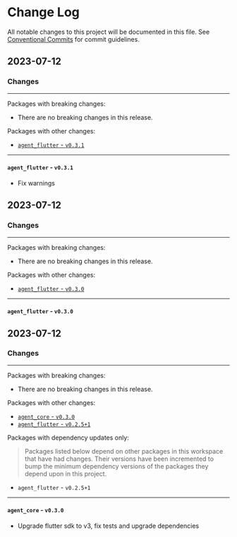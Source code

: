 # Change Log

All notable changes to this project will be documented in this file.
See [Conventional Commits](https://conventionalcommits.org) for commit guidelines.

## 2023-07-12

### Changes

---

Packages with breaking changes:

 - There are no breaking changes in this release.

Packages with other changes:

 - [`agent_flutter` - `v0.3.1`](#agent_flutter---v031)

---

#### `agent_flutter` - `v0.3.1`

 - Fix warnings


## 2023-07-12

### Changes

---

Packages with breaking changes:

 - There are no breaking changes in this release.

Packages with other changes:

 - [`agent_flutter` - `v0.3.0`](#agent_flutter---v030)

---

#### `agent_flutter` - `v0.3.0`


## 2023-07-12

### Changes

---

Packages with breaking changes:

 - There are no breaking changes in this release.

Packages with other changes:

 - [`agent_core` - `v0.3.0`](#agent_core---v030)
 - [`agent_flutter` - `v0.2.5+1`](#agent_flutter---v0251)

Packages with dependency updates only:

> Packages listed below depend on other packages in this workspace that have had changes. Their versions have been incremented to bump the minimum dependency versions of the packages they depend upon in this project.

 - `agent_flutter` - `v0.2.5+1`

---

#### `agent_core` - `v0.3.0`

 - Upgrade flutter sdk to v3, fix tests and upgrade dependencies

